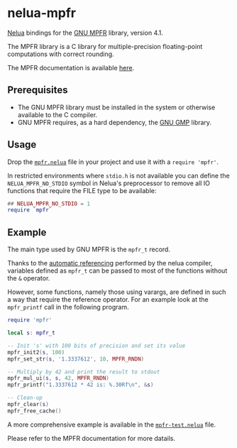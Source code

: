 # nelua-mpfr

[Nelua](https://nelua.io/) bindings for the [GNU MPFR](https://www.mpfr.org/)
library, version 4.1.

The MPFR library is a C library for multiple-precision floating-point
computations with correct rounding.

The MPFR documentation is available [here](https://www.mpfr.org/mpfr-current/mpfr.html).

## Prerequisites

- The GNU MPFR library must be installed in the system or otherwise available
  to the C compiler.
- GNU MPFR requires, as a hard dependency, the [GNU GMP](https://gmplib.org/)
  library.

## Usage

Drop the [`mpfr.nelua`](mpfr.nelua) file in your project and use it with a `require 'mpfr'`.

In restricted environments where `stdio.h` is not available you can define the
`NELUA_MPFR_NO_STDIO` symbol in Nelua's preprocessor to remove all IO functions
that require the FILE type to be available:

```lua
## NELUA_MPFR_NO_STDIO = 1
require `mpfr`
```

## Example

The main type used by GNU MPFR is the `mpfr_t` record.

Thanks to the [automatic referencing](https://nelua.io/overview/#automatic-referencing-and-dereferencing)
performed by the nelua compiler, variables defined as `mpfr_t` can be passed to
most of the functions without the `&` operator.

However, some functions, namely those using varargs, are defined in
such a way that require the reference operator. For an example look at the
`mpfr_printf` call in the following program.

```lua
require 'mpfr'

local s: mpfr_t

-- Init 's' with 100 bits of precision and set its value
mpfr_init2(s, 100)
mpfr_set_str(s, '1.3337612', 10, MPFR_RNDN)

-- Multiply by 42 and print the result to stdout
mpfr_mul_ui(s, s, 42, MPFR_RNDN)
mpfr_printf("1.3337612 * 42 is: %.30Rf\n", &s)

-- Clean-up
mpfr_clear(s)
mpfr_free_cache()
```

A more comprehensive example is available in the [`mpfr-test.nelua`](mpfr-test.nelua)
file.

Please refer to the MPFR documentation for more datails.
